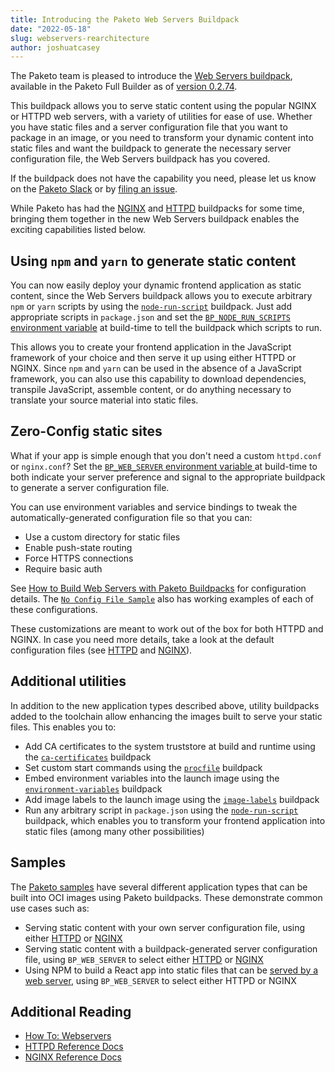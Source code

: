 ```yaml
---
title: Introducing the Paketo Web Servers Buildpack
date: "2022-05-18"
slug: webservers-rearchitecture
author: joshuatcasey
---
```


The Paketo team is pleased to introduce the [Web Servers buildpack](https://github.com/paketo-buildpacks/web-servers), available in the Paketo Full Builder as of [version 0.2.74](https://github.com/paketo-buildpacks/full-builder/releases/tag/v0.2.74).

This buildpack allows you to serve static content using the popular NGINX or HTTPD web servers, with a variety of utilities for ease of use. Whether you have static files and a server configuration file that you want to package in an image, or you need to transform your dynamic content into static files and want the buildpack to generate the necessary server configuration file, the Web Servers buildpack has you covered.

If the buildpack does not have the capability you need, please let us know on the [Paketo Slack](https://slack.paketo.io/) or by [filing an issue](https://github.com/paketo-buildpacks/web-servers/issues/new).

While Paketo has had the [NGINX](https://github.com/paketo-buildpacks/nginx) and [HTTPD](https://github.com/paketo-buildpacks/httpd) buildpacks for some time, bringing them together in the new Web Servers buildpack enables the exciting capabilities listed below.

## Using `npm` and `yarn` to generate static content

You can now easily deploy your dynamic frontend application as static content, since the Web Servers buildpack allows you to execute arbitrary `npm` or `yarn` scripts by using the [`node-run-script`](https://github.com/paketo-buildpacks/node-run-script) buildpack.
Just add appropriate scripts in `package.json` and set the [`BP_NODE_RUN_SCRIPTS` environment variable](https://paketo.io/docs/howto/nodejs/#run-scripts-during-build-phase) at build-time to tell the buildpack which scripts to run.

This allows you to create your frontend application in the JavaScript framework of your choice and then serve it up using either HTTPD or NGINX.
Since `npm` and `yarn` can be used in the absence of a JavaScript framework, you can also use this capability to download dependencies, transpile JavaScript, assemble content, or do anything necessary to translate your source material into static files.

## Zero-Config static sites

What if your app is simple enough that you don't need a custom `httpd.conf` or `nginx.conf`?
Set the [`BP_WEB_SERVER` environment variable ](https://paketo.io/docs/reference/nginx-reference/#bp_web_server) at build-time to both indicate your server preference and signal to the appropriate buildpack to generate a server configuration file.

You can use environment variables and service bindings to tweak the automatically-generated configuration file so that you can:

- Use a custom directory for static files
- Enable push-state routing
- Force HTTPS connections
- Require basic auth

See [How to Build Web Servers with Paketo Buildpacks](https://paketo.io/docs/howto/web-servers/) for configuration details.
The [`No Config File Sample`](https://github.com/paketo-buildpacks/samples/tree/main/web-servers/no-config-file-sample) also has working examples of each of these configurations.

These customizations are meant to work out of the box for both HTTPD and NGINX. In case you need more details, take a look at the default configuration files (see [HTTPD](https://github.com/paketo-buildpacks/httpd/blob/main/default_conf.go) and [NGINX](https://github.com/paketo-buildpacks/nginx/blob/main/default_conf.go)).

## Additional utilities

In addition to the new application types described above, utility buildpacks added to the toolchain allow enhancing the images built to serve your static files. This enables you to:

- Add CA certificates to the system truststore at build and runtime using the [`ca-certificates`](https://github.com/paketo-buildpacks/ca-certificates/) buildpack
- Set custom start commands using the [`procfile`](https://github.com/paketo-buildpacks/procfile/) buildpack
- Embed environment variables into the launch image using the [`environment-variables`](https://github.com/paketo-buildpacks/environment-variables) buildpack
- Add image labels to the launch image using the [`image-labels`](https://github.com/paketo-buildpacks/image-labels) buildpack
- Run any arbitrary script in `package.json` using the [`node-run-script`](https://github.com/paketo-buildpacks/node-run-script) buildpack, which enables you to transform your frontend application into static files (among many other possibilities)

## Samples

The [Paketo samples](https://github.com/paketo-buildpacks/samples/tree/main/web-servers) have several different application types that can be built into OCI images using Paketo buildpacks. These demonstrate common use cases such as:

- Serving static content with your own server configuration file, using either [HTTPD](https://github.com/paketo-buildpacks/samples/tree/main/web-servers/httpd-sample) or [NGINX](https://github.com/paketo-buildpacks/samples/tree/main/web-servers/nginx-sample)
- Serving static content with a buildpack-generated server configuration file, using `BP_WEB_SERVER` to select either [HTTPD](https://github.com/paketo-buildpacks/samples/blob/main/web-servers/no-config-file-sample/HTTPD.md) or [NGINX](https://github.com/paketo-buildpacks/samples/blob/main/web-servers/no-config-file-sample/NGINX.md)
- Using NPM to build a React app into static files that can be [served by a web server](https://github.com/paketo-buildpacks/samples/tree/main/web-servers/javascript-frontend-sample), using `BP_WEB_SERVER` to select either HTTPD or NGINX

## Additional Reading

- [How To: Webservers](https://paketo.io/docs/howto/web-servers/)
- [HTTPD Reference Docs](https://paketo.io/docs/reference/httpd-reference/)
- [NGINX Reference Docs](https://paketo.io/docs/reference/nginx-reference/)
